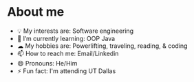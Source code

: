 # About me


- 💡 My interests are: Software engineering
- 🌱 I’m currently learning: OOP Java
- ☁ My hobbies are: Powerlifting, traveling, reading, & coding
- 📫 How to reach me: Email/Linkedin
- 😄 Pronouns: He/Him
- ⚡ Fun fact: I'm attending UT Dallas
